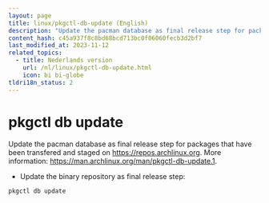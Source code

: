 ```yaml
---
layout: page
title: linux/pkgctl-db-update (English)
description: "Update the pacman database as final release step for packages that have been transfered and staged on <https://repos.archlinux.org>."
content_hash: c45a937f8c8bd68bcd713bc0f06060fecb3d2bf7
last_modified_at: 2023-11-12
related_topics:
  - title: Nederlands version
    url: /nl/linux/pkgctl-db-update.html
    icon: bi bi-globe
tldri18n_status: 2
---
```

# pkgctl db update

Update the pacman database as final release step for packages that have been transfered and staged on <https://repos.archlinux.org>.
More information: <https://man.archlinux.org/man/pkgctl-db-update.1>.

- Update the binary repository as final release step:

`pkgctl db update`
